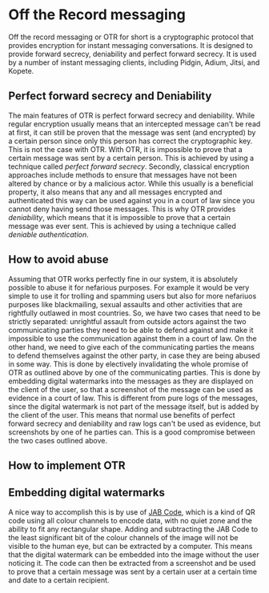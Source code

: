 # Off the Record messaging
Off the record messaging or OTR for short is a cryptographic protocol that provides encryption for instant messaging conversations. It is designed to provide forward secrecy, deniability and perfect forward secrecy. It is used by a number of instant messaging clients, including Pidgin, Adium, Jitsi, and Kopete.
## Perfect forward secrecy and Deniability
The main features of OTR is perfect forward secrecy and deniability. While regular encryption usually means that an intercepted message can't be read at first, it can still be proven that the message was sent (and encrypted) by a certain person since only this person has correct the cryptographic key. This is not the case with OTR. With OTR, it is impossible to prove that a certain message was sent by a certain person. This is achieved by using a technique called *perfect forward secrecy*. Secondly, classical encryption approaches include methods to ensure that messages have not been altered by chance or by a malicious actor. While this usually is a beneficial property, it also means that any and all messages encrypted and authenticated this way can be used against you in a court of law since you cannot deny having send those messages. This is why OTR provides *deniability*, which means that it is impossible to prove that a certain message was ever sent. This is achieved by using a technique called *deniable authentication*.

## How to avoid abuse
Assuming that OTR works perfectly fine in our system, it is absolutely possible to abuse it for nefarious purposes. For example it would be very simple to use it for trolling and spamming users but also for more nefariuos purposes like blackmailing, sexual assaults and other activities that are rightfully outlawed in most countries. So, we have two cases that need to be strictly separated: unrightful assault from outside actors against the two communicating parties they need to be able to defend against and make it impossible to use the communication against them in a court of law. On the other hand, we need to give each of the communicating parties the means to defend themselves against the other party, in case they are being abused in some way. This is done by electively invalidating the whole promise of OTR as outlined above by one of the communicating parties. This is done by embedding digital watermarks into the messages as they are displayed on the client of the user, so that a screenshot of the message can be used as evidence in a court of law. This is different from pure logs of the messages, since the digital watermark is not part of the message itself, but is added by the client of the user. This means that normal use benefits of perfect forward secrecy and deniability and raw logs can't be used as evidence, but screenshots by one of he parties can. This is a good compromise between the two cases outlined above.

## How to implement OTR

## Embedding digital watermarks
A nice way to accomplish this is by use of [JAB Code](https://tritonstore.com.au/what-are-jab-codes/), which is a kind of QR code using all colour channels to encode data, with no quiet zone and the ability to fit any rectangular shape. Adding and subtracting the JAB Code to the least significant bit of the colour channels of the image will not be visible to the human eye, but can be extracted by a computer. This means that the digital watermark can be embedded into the image without the user noticing it. The code can then be extracted from a screenshot and be used to prove that a certain message was sent by a certain user at a certain time and date to a certain recipient.